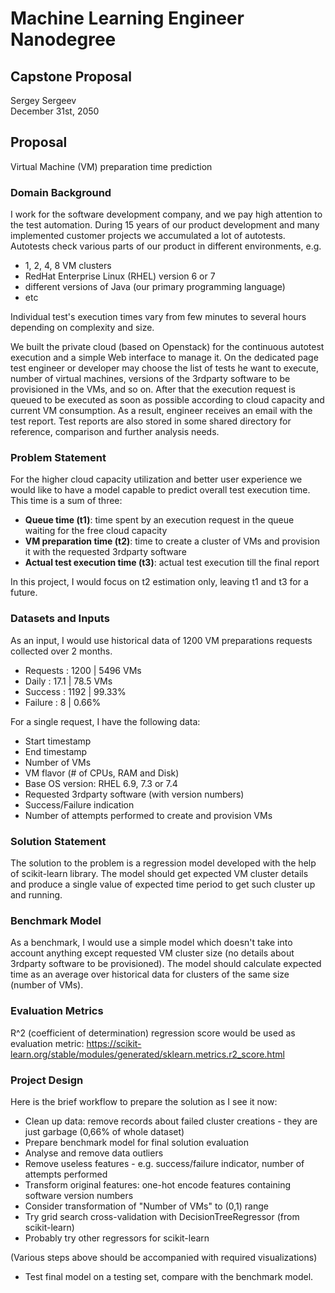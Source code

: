 # Machine Learning Engineer Nanodegree
## Capstone Proposal
Sergey Sergeev  
December 31st, 2050

## Proposal

Virtual Machine (VM) preparation time prediction

### Domain Background

I work for the software development company, and we pay high attention to the test automation.
During 15 years of our product development and many implemented customer projects we accumulated a lot of autotests.
Autotests check various parts of our product in different environments, e.g. 
- 1, 2, 4, 8 VM clusters
- RedHat Enterprise Linux (RHEL) version 6 or 7
- different versions of Java (our primary programming language)
- etc

Individual test's execution times vary from few minutes to several hours depending on complexity and size.

We built the private cloud (based on Openstack) for the continuous autotest execution and a simple Web interface to manage it.
On the dedicated page test engineer or developer may choose the list of tests he want to execute, number of virtual machines, versions of the 3rdparty software to be provisioned in the VMs, and so on.
After that the execution request is queued to be executed as soon as possible according to cloud capacity and current VM consumption.
As a result, engineer receives an email with the test report.
Test reports are also stored in some shared directory for reference, comparison and further analysis needs.     

### Problem Statement

For the higher cloud capacity utilization and better user experience we would like to have a model capable to predict overall test execution time.
This time is a sum of three:
- **Queue time (t1)**: time spent by an execution request in the queue waiting for the free cloud capacity
- **VM preparation time (t2)**: time to create a cluster of VMs and provision it with the requested 3rdparty software
- **Actual test execution time (t3)**: actual test execution till the final report   

In this project, I would focus on t2 estimation only, leaving t1 and t3 for a future.

### Datasets and Inputs

As an input, I would use historical data of 1200 VM preparations requests collected over 2 months.

- Requests : 1200 | 5496 VMs
-    Daily : 17.1 | 78.5 VMs
-  Success : 1192 | 99.33%
-  Failure :    8 | 0.66%

For a single request, I have the following data:
- Start timestamp
- End timestamp
- Number of VMs
- VM flavor (# of CPUs, RAM and Disk)
- Base OS version: RHEL 6.9, 7.3 or 7.4
- Requested 3rdparty software (with version numbers)
- Success/Failure indication
- Number of attempts performed to create and provision VMs

### Solution Statement

The solution to the problem is a regression model developed with the help of scikit-learn library. 
The model should get expected VM cluster details and produce a single value of expected time period to get such cluster up and running.

### Benchmark Model

As a benchmark, I would use a simple model which doesn't take into account anything except requested VM cluster size (no details about 3rdparty software to be provisioned).
The model should calculate expected time as an average over historical data for clusters of the same size (number of VMs).

### Evaluation Metrics

R^2 (coefficient of determination) regression score would be used as evaluation metric: https://scikit-learn.org/stable/modules/generated/sklearn.metrics.r2_score.html

### Project Design

Here is the brief workflow to prepare the solution as I see it now:
- Clean up data: remove records about failed cluster creations - they are just garbage (0,66% of whole dataset)
- Prepare benchmark model for final solution evaluation
- Analyse and remove data outliers
- Remove useless features - e.g. success/failure indicator, number of attempts performed
- Transform original features: one-hot encode features containing software version numbers
- Consider transformation of "Number of VMs" to (0,1) range
- Try grid search cross-validation with DecisionTreeRegressor (from scikit-learn)
- Probably try other regressors for scikit-learn

(Various steps above should be accompanied with required visualizations)

- Test final model on a testing set, compare with the benchmark model. 
